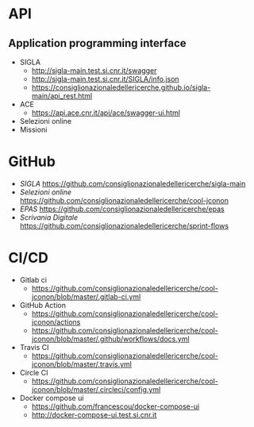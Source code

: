 <!--s-->
# API
## Application programming interface
* SIGLA <!-- .element: class="fragment" data-fragment-index="0" -->
    - http://sigla-main.test.si.cnr.it/swagger
    - http://sigla-main.test.si.cnr.it/SIGLA/info.json
    - https://consiglionazionaledellericerche.github.io/sigla-main/api_rest.html
* ACE <!-- .element: class="fragment" data-fragment-index="1" -->
    - https://api.ace.cnr.it/api/ace/swagger-ui.html
* Selezioni online <!-- .element: class="fragment" data-fragment-index="2" -->
* Missioni <!-- .element: class="fragment" data-fragment-index="3" -->

<!--s-->
# GitHub
- *SIGLA* https://github.com/consiglionazionaledellericerche/sigla-main
- *Selezioni online* https://github.com/consiglionazionaledellericerche/cool-jconon
- *EPAS* https://github.com/consiglionazionaledellericerche/epas
- *Scrivania Digitale* https://github.com/consiglionazionaledellericerche/sprint-flows

<!--s-->
# CI/CD

- Gitlab ci <!-- .element: class="fragment" data-fragment-index="0" -->
  - https://github.com/consiglionazionaledellericerche/cool-jconon/blob/master/.gitlab-ci.yml
- GitHub Action <!-- .element: class="fragment" data-fragment-index="1" -->
  - https://github.com/consiglionazionaledellericerche/cool-jconon/actions
  - https://github.com/consiglionazionaledellericerche/cool-jconon/blob/master/.github/workflows/docs.yml
- Travis CI <!-- .element: class="fragment" data-fragment-index="2" -->
  - https://github.com/consiglionazionaledellericerche/cool-jconon/blob/master/.travis.yml
- Circle CI <!-- .element: class="fragment" data-fragment-index="3" -->
  - https://github.com/consiglionazionaledellericerche/cool-jconon/blob/master/.circleci/config.yml
- Docker compose ui <!-- .element: class="fragment" data-fragment-index="4" -->
  - https://github.com/francescou/docker-compose-ui
  - http://docker-compose-ui.test.si.cnr.it 

